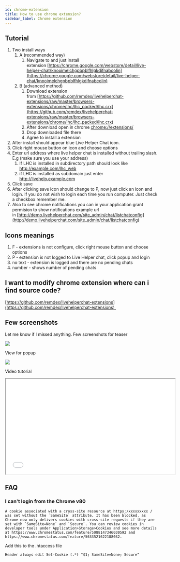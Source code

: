 ```yaml
---
id: chrome-extension
title: How to use chrome extension?
sidebar_label: Chrome extension
---
```


## Tutorial

1.  Two install ways
    1.  A (recommended way)
        1.  Navigate to and just install extension [https://chrome.google.com/webstore/detail/live-helper-chat/knooimelchgpbpblfhlgkdifnabcolin](https://chrome.google.com/webstore/detail/live-helper-chat/knooimelchgpbpblfhlgkdifnabcolin)
    2.  B (advanced method)
        1.  Download extension from [https://github.com/remdex/livehelperchat-extensions/raw/master/browsers-extensions/chrome/lhc/lhc_packed/lhc.crx](https://github.com/remdex/livehelperchat-extensions/raw/master/browsers-extensions/chrome/lhc/lhc_packed/lhc.crx)
        2.  After download open in chrome [chrome://extensions/](chrome://extensions/)
        3.  Drop downloaded file there
        4.  Agree to install a extension
2.  After install should appear blue Live Helper Chat icon.
3.  Click right mouse button on icon and choose options
4.  Enter url address where live helper chat is installed without trailing slash. E.g (make sure you use your address)
    1.  If LHC is installed in subdirectory path should look like http://example.com/lhc_web
    2.  if LHC is installed as subdomain just enter http://livehelp.example.com
5.  Click save
6.  After clicking save icon should change to P, now just click an icon and login. If you do not wish to login each time you run computer. Just check a checkbox remember me.
7.  Also to see chrome notifications you can in your application grant permision to show notifications example url in [http://demo.livehelperchat.com/site_admin/chat/listchatconfig](http://demo.livehelperchat.com/site_admin/chat/listchatconfig)

## Icons meanings

1.  F - extensions is not configure, click right mouse button and choose options
2.  P - extension is not logged to Live Helper chat, click popup and login
3.  no text - extension is logged and there are no pending chats
4.  number - shows number of pending chats

## I want to modify chrome extension where can i find source code?

[https://github.com/remdex/livehelperchat-extensions](https://github.com/remdex/livehelperchat-extensions) 

## Few screenshots

Let me know if I missed anything. Few screenshots for teaser

![](https://livehelperchat.com/var/media/files/chrome-extension.png)

View for popup

![](https://livehelperchat.com/var/media/images/chrome-lhc-popup.png)

Video tutorial

<iframe height="315" src="//www.youtube.com/embed/8X2RsE8kMt0" width="560"></iframe>

## FAQ

### I can't login from the Chrome v80

```
A cookie associated with a cross-site resource at https:/xxxxxxxxx / was set without the `SameSite` attribute. It has been blocked, as Chrome now only delivers cookies with cross-site requests if they are set with `SameSite=None` and `Secure`. You can review cookies in developer tools under Application>Storage>Cookies and see more details at https://www.chromestatus.com/feature/5088147346030592 and https://www.chromestatus.com/feature/5633521622188032.
```

Add this to the .htaccess file

```
Header always edit Set-Cookie (.*) "$1; SameSite=None; Secure"
```